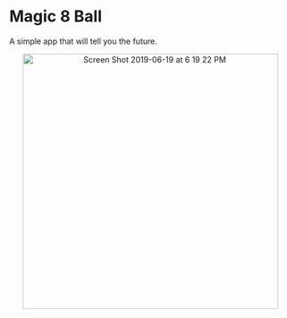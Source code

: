 # Magic 8 Ball

A simple app that will tell you the future.

<p align="center"><img width="457" alt="Screen Shot 2019-06-19 at 6 19 22 PM" src="https://user-images.githubusercontent.com/44475953/59811439-d2d31080-92be-11e9-8121-70612f6ab250.png"></p>

